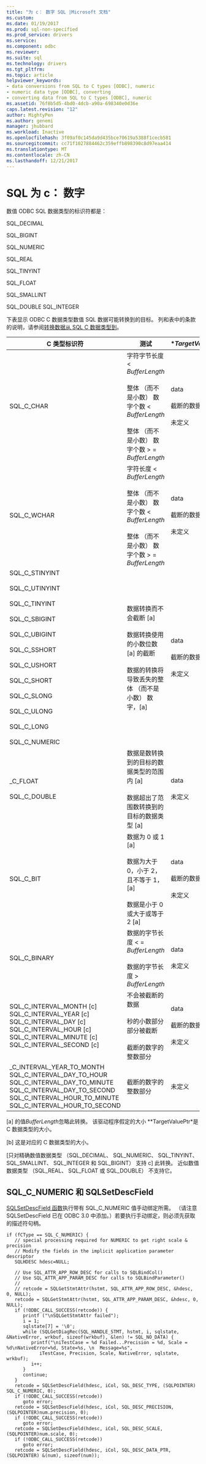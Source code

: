 ```yaml
---
title: "为 c： 数字 SQL |Microsoft 文档"
ms.custom: 
ms.date: 01/19/2017
ms.prod: sql-non-specified
ms.prod_service: drivers
ms.service: 
ms.component: odbc
ms.reviewer: 
ms.suite: sql
ms.technology: drivers
ms.tgt_pltfrm: 
ms.topic: article
helpviewer_keywords:
- data conversions from SQL to C types [ODBC], numeric
- numeric data type [ODBC], converting
- converting data from SQL to C types [ODBC], numeric
ms.assetid: 76f8b5d5-4bd0-4dcb-a90a-698340e0d36e
caps.latest.revision: "12"
author: MightyPen
ms.author: genemi
manager: jhubbard
ms.workload: Inactive
ms.openlocfilehash: 3f09af0c145da9d435bce70619a5388f1cecb581
ms.sourcegitcommit: cc71f1027884462c359effb898390c8d97eaa414
ms.translationtype: MT
ms.contentlocale: zh-CN
ms.lasthandoff: 12/21/2017
---
```

# <a name="sql-to-c-numeric"></a>SQL 为 c： 数字
数值 ODBC SQL 数据类型的标识符都是：  
  
 SQL_DECIMAL  
  
 SQL_BIGINT  
  
 SQL_NUMERIC  
  
 SQL_REAL  
  
 SQL_TINYINT  
  
 SQL_FLOAT  
  
 SQL_SMALLINT  
  
 SQL_DOUBLE SQL_INTEGER  
  
 下表显示 ODBC C 数据类型数值 SQL 数据可能转换到的目标。 列和表中的条款的说明，请参阅[转换数据从 SQL C 数据类型到](../../../odbc/reference/appendixes/converting-data-from-sql-to-c-data-types.md)。  
  
|C 类型标识符|测试|**TargetValuePtr*|**StrLen_or_IndPtr*|SQLSTATE|  
|-----------------------|----------|------------------------|----------------------------|--------------|  
|SQL_C_CHAR|字符字节长度 < *BufferLength*<br /><br /> 整体 （而不是小数） 数字个数 < *BufferLength*<br /><br /> 整体 （而不是小数） 数字个数 > = *BufferLength*|data<br /><br /> 截断的数据<br /><br /> 未定义|以字节为单位的数据的长度<br /><br /> 以字节为单位的数据的长度<br /><br /> 未定义|不适用<br /><br /> 01004<br /><br /> 22003|  
|SQL_C_WCHAR|字符长度 < *BufferLength*<br /><br /> 整体 （而不是小数） 数字个数 < *BufferLength*<br /><br /> 整体 （而不是小数） 数字个数 > = *BufferLength*|data<br /><br /> 截断的数据<br /><br /> 未定义|以字符为单位的数据的长度<br /><br /> 以字符为单位的数据的长度<br /><br /> 未定义|不适用<br /><br /> 01004<br /><br /> 22003|  
|SQL_C_STINYINT<br /><br /> SQL_C_UTINYINT<br /><br /> SQL_C_TINYINT<br /><br /> SQL_C_SBIGINT<br /><br /> SQL_C_UBIGINT<br /><br /> SQL_C_SSHORT<br /><br /> SQL_C_USHORT<br /><br /> SQL_C_SHORT<br /><br /> SQL_C_SLONG<br /><br /> SQL_C_ULONG<br /><br /> SQL_C_LONG<br /><br /> SQL_C_NUMERIC|数据转换而不会截断 [a]<br /><br /> 数据转换使用的小数位数 [a] 的截断<br /><br /> 数据的转换将导致丢失的整体 （而不是小数） 数字，[a]|data<br /><br /> 截断的数据<br /><br /> 未定义|C 数据类型的大小<br /><br /> C 数据类型的大小<br /><br /> 未定义|不适用<br /><br /> 01S07<br /><br /> 22003|  
_C_FLOAT<br /><br /> SQL_C_DOUBLE|数据是数转换到的目标的数据类型的范围内 [a]<br /><br /> 数据超出了范围数转换到的目标的数据类型 [a]|data<br /><br /> 未定义|C 数据类型的大小<br /><br /> 未定义|不适用<br /><br /> 22003|  
|SQL_C_BIT|数据为 0 或 1 [a]<br /><br /> 数据为大于 0，小于 2，且不等于 1，[a]<br /><br /> 数据是小于 0 或大于或等于 2 [a]|data<br /><br /> 截断的数据<br /><br /> 未定义|1 [b]<br /><br /> 1 [b]<br /><br /> 未定义|不适用<br /><br /> 01S07<br /><br /> 22003|  
|SQL_C_BINARY|数据的字节长度 < = *BufferLength*<br /><br /> 数据的字节长度 > *BufferLength*|data<br /><br /> 未定义|数据的长度<br /><br /> 未定义|不适用<br /><br /> 22003|  
|SQL_C_INTERVAL_MONTH [c] SQL_C_INTERVAL_YEAR [c] SQL_C_INTERVAL_DAY [c] SQL_C_INTERVAL_HOUR [c] SQL_C_INTERVAL_MINUTE [c] SQL_C_INTERVAL_SECOND [c]|不会被截断的数据<br /><br /> 秒的小数部分部分被截断<br /><br /> 截断的数字的整数部分|data<br /><br /> 截断的数据<br /><br /> 未定义|以字节为单位的数据的长度<br /><br /> 以字节为单位的数据的长度<br /><br /> 未定义|不适用<br /><br /> 01S07<br /><br /> 22015|  
_C_INTERVAL_YEAR_TO_MONTH SQL_C_INTERVAL_DAY_TO_HOUR SQL_C_INTERVAL_DAY_TO_MINUTE SQL_C_INTERVAL_DAY_TO_SECOND SQL_C_INTERVAL_HOUR_TO_MINUTE SQL_C_INTERVAL_HOUR_TO_SECOND|截断的数字的整数部分|未定义|未定义|22015|  
  
 [a] 的值*BufferLength*忽略此转换。 该驱动程序假定的大小 **TargetValuePtr*是 C 数据类型的大小。  
  
 [b] 这是对应的 C 数据类型的大小。  
  
 [只对精确数值数据类型 （SQL_DECIMAL、 SQL_NUMERIC、 SQL_TINYINT、 SQL_SMALLINT、 SQL_INTEGER 和 SQL_BIGINT） 支持 c] 此转换。 近似数值数据类型 （SQL_REAL、 SQL_FLOAT 或 SQL_DOUBLE） 不支持它。  
  
## <a name="sqlcnumeric-and-sqlsetdescfield"></a>SQL_C_NUMERIC 和 SQLSetDescField  
 [SQLSetDescField 函数](../../../odbc/reference/syntax/sqlsetdescfield-function.md)执行带有 SQL_C_NUMERIC 值手动绑定所需。 （请注意 SQLSetDescField 已在 ODBC 3.0 中添加。）若要执行手动绑定，则必须先获取的描述符句柄。  
  
```  
if (fCType == SQL_C_NUMERIC) {   
   // special processing required for NUMERIC to get right scale & precision  
   // Modify the fields in the implicit application parameter descriptor  
   SQLHDESC hdesc=NULL;  
  
   // Use SQL_ATTR_APP_ROW_DESC for calls to SQLBindCol()  
   // Use SQL_ATTR_APP_PARAM_DESC for calls to SQLBindParameter()  
   //  
   // retcode = SQLGetStmtAttr(hstmt, SQL_ATTR_APP_ROW_DESC, &hdesc, 0, NULL);  
   retcode = SQLGetStmtAttr(hstmt, SQL_ATTR_APP_PARAM_DESC, &hdesc, 0, NULL);  
   if (!ODBC_CALL_SUCCESS(retcode)) {  
      printf ("\nSQLGetStmtAttr failed");  
      i = 1;  
      sqlstate[7] = '\0';  
      while (SQLGetDiagRec(SQL_HANDLE_STMT, hstmt, i, sqlstate, &NativeError, wrkbuf, sizeof(wrkbuf), &len) != SQL_NO_DATA) {  
         printf("\niTestCase = %d Failed...Precision = %d, Scale = %d\nNativeError=%d, State=%s, \n  Message=%s",   
            iTestCase, Precision, Scale, NativeError, sqlstate, wrkbuf);  
         i++;  
      }  
      continue;  
   }  
   retcode = SQLSetDescField(hdesc, iCol, SQL_DESC_TYPE, (SQLPOINTER) SQL_C_NUMERIC, 0);  
   if (!ODBC_CALL_SUCCESS(retcode))  
      goto error;  
   retcode = SQLSetDescField(hdesc, iCol, SQL_DESC_PRECISION, (SQLPOINTER)num.precision, 0);  
   if (!ODBC_CALL_SUCCESS(retcode))  
      goto error;  
   retcode = SQLSetDescField(hdesc, iCol, SQL_DESC_SCALE, (SQLPOINTER)num.scale, 0);  
   if (!ODBC_CALL_SUCCESS(retcode))  
      goto error;  
   retcode = SQLSetDescField(hdesc, iCol, SQL_DESC_DATA_PTR, (SQLPOINTER) &(num), sizeof(num));  
```
